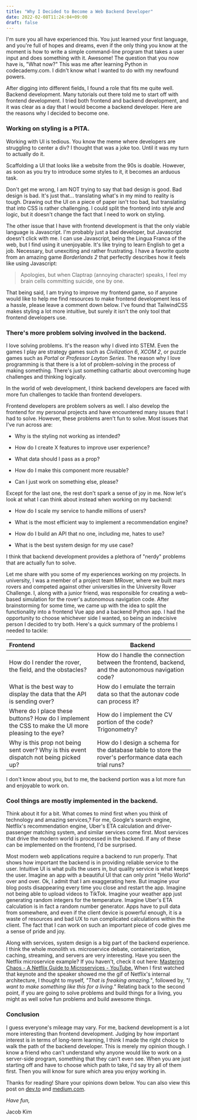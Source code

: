 ```yaml
---
title: "Why I Decided to Become a Web Backend Developer"
date: 2022-02-08T11:24:04+09:00
draft: false
---
```


I'm sure you all have experienced this. You just learned your first language, and you're full of hopes and dreams, even if the only thing you know at the moment is how to write a simple command-line program that takes a user input and does something with it. Awesome! The question that you now have is, "What now?" This was me after learning Python in codecademy.com. I didn't know what I wanted to do with my newfound powers. 

After digging into different fields, I found a role that fits me quite well. Backend development. Many tutorials out there told me to start off with frontend development. I tried both frontend and backend development, and it was clear as a day that I would become a backend developer. Here are the reasons why I decided to become one.

### Working on styling is a PITA.

Working with UI is tedious. You know the meme where developers are struggling to center a div? I thought that was a joke too. Until it was my turn to actually do it.

Scaffolding a UI that looks like a website from the 90s is doable. However, as soon as you try to introduce some styles to it, it becomes an arduous task.

Don't get me wrong, I am NOT trying to say that bad design is good. Bad design is bad. It's just that... translating what's in my mind to reality is tough. Drawing out the UI on a piece of paper isn't too bad, but translating that into CSS is rather challenging. I could split the frontend into style and logic, but it doesn't change the fact that I need to work on styling.

The other issue that I have with frontend development is that the only viable language is Javascript. I'm probably just a bad developer, but Javascript doesn't click with me. I can use Javascript, being the Lingua Franca of the web, but I find using it unenjoyable. It's like trying to learn English to get a job. Necessary, but unexciting and rather frustrating. I have a favorite quote from an amazing game *Borderlands 2* that perfectly describes how it feels like using Javascript:

> Apologies, but when Claptrap (annoying character) speaks, I feel my brain cells committing suicide, one by one.

That being said, I am trying to improve my frontend game, so if anyone would like to help me find resources to make frontend development less of a hassle, please leave a comment down below. I've found that TailwindCSS makes styling a lot more intuitive, but surely it isn't the only tool that frontend developers use.

### There's more problem solving involved in the backend.

I love solving problems. It's the reason why I dived into STEM. Even the games I play are strategy games such as *Civilization 6*, *XCOM 2*, or puzzle games such as *Portal* or *Professor Layton Series*. The reason why I love programming is that there is a lot of problem-solving in the process of making something. There's just something cathartic about overcoming huge challenges and thinking logically.

In the world of web development, I think backend developers are faced with more fun challenges to tackle than frontend developers.

Frontend developers are problem solvers as well. I also develop the frontend for my personal projects and have encountered many issues that I had to solve. However, these problems aren't fun to solve. Most issues that I've run across are:

- Why is the styling not working as intended?

- How do I create X features to improve user experience?

- What data should I pass as a prop?

- How do I make this component more reusable?

- Can I just work on something else, please?

Except for the last one, the rest don't spark a sense of joy in me. Now let's look at what I can think about instead when working on my backend:

- How do I scale my service to handle millions of users?

- What is the most efficient way to implement a recommendation engine?

- How do I build an API that no one, including me, hates to use?

- What is the best system design for my use case?

I think that backend development provides a plethora of "nerdy" problems that are actually fun to solve. 

Let me share with you some of my experiences working on my projects. In university, I was a member of a project team MRover, where we built mars rovers and competed against other universities in the University Rover Challenge. I, along with a junior friend, was responsible for creating a web-based simulation for the rover's autonomous navigation code. After brainstorming for some time, we came up with the idea to split the functionality into a frontend Vue app and a backend Python app. I had the opportunity to choose whichever side I wanted, so being an indecisive person I decided to try both. Here's a quick summary of the problems I needed to tackle:

| Frontend                                                                                            | Backend                                                                                                |
|:--------------------------------------------------------------------------------------------------- | ------------------------------------------------------------------------------------------------------ |
| How do I render the rover, the field, and the obstacles?                                            | How do I handle the connection between the frontend, backend, and the autonomous navigation code?      |
| What is the best way to display the data that the API is sending over?                              | How do I emulate the terrain data so that the autonav code can process it?                             |
| Where do I place these buttons? How do I implement the CSS to make the UI more pleasing to the eye? | How do I implement the CV portion of the code? Trigonometry?                                           |
| Why is this prop not being sent over? Why is this event dispatch not being picked up?               | How do I design a schema for the database table to store the rover's performance data each trial runs? |

I don't know about you, but to me, the backend portion was a lot more fun and enjoyable to work on.

### Cool things are mostly implemented in the backend.

Think about it for a bit. What comes to mind first when you think of technology and amazing services,? For me, Google's search engine, Netflix's recommendation engine, Uber's ETA calculation and driver-passenger matching system, and similar services come first. Most services that drive the modern world is processed in the backend. If any of these can be implemented on the frontend, I'd be surprised.

Most modern web applications require a backend to run properly. That shows how important the backend is in providing reliable service to the user. Intuitive UI is what pulls the users in, but quality service is what keeps the user. Imagine an app with a beautiful UI that can only print "Hello World" over and over. Ok, I admit that I am exaggerating here. But imagine your blog posts disappearing every time you close and restart the app. Imagine not being able to upload videos to TikTok. Imagine your weather app just generating random integers for the temperature. Imagine Uber's ETA calculation is in fact a random number generator. Apps have to pull data from somewhere, and even if the client device is powerful enough, it is a waste of resources and bad UX to run complicated calculations within the client. The fact that I can work on such an important piece of code gives me a sense of pride and joy.

Along with services, system design is a big part of the backend experience. I think the whole monolith vs. microservice debate, containerization, caching, streaming, and servers are very interesting. Have you seen the Netflix microservice example? If you haven't, check it out here: [Mastering Chaos - A Netflix Guide to Microservices - YouTube.](https://www.youtube.com/watch?v=CZ3wIuvmHeM&t=1745s) When I first watched that keynote and the speaker showed me the gif of Netflix's internal architecture, I thought to myself, *"That is freaking amazing."*, followed by, *"I want to make something like this for a living."* Relating back to the second point, if you are going to solve problems and build things for a living, you might as well solve fun problems and build awesome things.

### Conclusion

I guess everyone's mileage may vary. For me, backend development is a lot more interesting than frontend development. Judging by how important interest is in terms of long-term learning, I think I made the right choice to walk the path of the backend developer. This is merely my opinion though. I know a friend who can't understand why anyone would like to work on a server-side program, something that they can't even see. When you are just starting off and have to choose which path to take, I'd say try all of them first. Then you will know for sure which area you enjoy working in.

Thanks for reading! Share your opinions down below. You can also view this post on [dev.to](https://dev.to/jpoly1219/why-i-decided-to-become-a-web-backend-developer-1817) and [medium.com](https://medium.com/@jpoly1219/why-i-decided-to-become-a-web-backend-developer-b9422bbb79c1).

*Have fun,*

Jacob Kim
